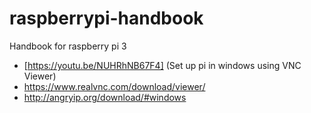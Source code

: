 # raspberrypi-handbook
Handbook for raspberry pi 3  
   - [https://youtu.be/NUHRhNB67F4] (Set up pi in windows using VNC Viewer)
   - https://www.realvnc.com/download/viewer/
   - http://angryip.org/download/#windows
